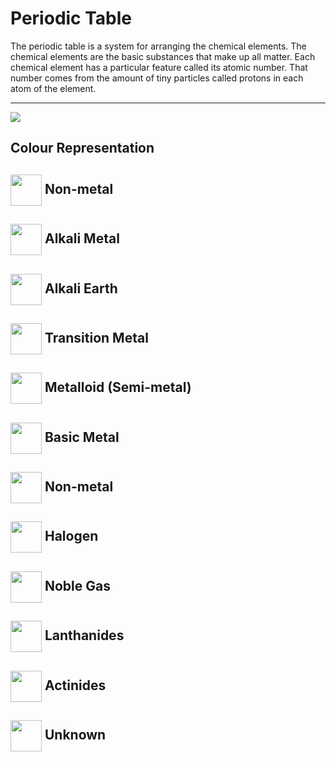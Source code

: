 # Periodic Table

The periodic table is a system for arranging the chemical elements.
The chemical elements are the basic substances that make up all matter.
Each chemical element has a particular feature called its atomic number.
That number comes from the amount of tiny particles called protons in each atom of the element.

---

<a href="#" target="blank"><img align="center" src="https://user-images.githubusercontent.com/85023604/160209783-aeda33bd-e85c-4a70-938a-4c6acd2c1508.jpeg" /></a>

## Colour Representation


<a href="#" target="blank"><img align="center" src="https://user-images.githubusercontent.com/85023604/160206043-a90708e5-e450-46dc-838f-19e21397ccd5.jpg" height="50" /></a> Non-metal
---
<a href="#" target="blank"><img align="center" src="https://user-images.githubusercontent.com/85023604/160206290-ba382bbf-cd8c-428e-a23f-c3315c56fa03.jpg" height="50" /></a> Alkali Metal
---
<a href="#" target="blank"><img align="center" src="https://user-images.githubusercontent.com/85023604/160206313-a38cb802-be62-47fe-b312-499731385bf2.jpg" height="50" /></a> Alkali Earth
---
<a href="#" target="blank"><img align="center" src="https://user-images.githubusercontent.com/85023604/160206474-c80bb8c7-791f-4622-b8a0-5877fa9efcfc.jpg" height="50" /></a> Transition Metal
---
<a href="#" target="blank"><img align="center" src="https://user-images.githubusercontent.com/85023604/160206495-20a3b598-2a8b-452e-9d81-f688d0cbde5b.jpg" height="50" /></a> Metalloid (Semi-metal)
---
<a href="#" target="blank"><img align="center" src="https://user-images.githubusercontent.com/85023604/160206556-ff3849a7-004f-495f-b825-5b5acc7bded2.jpg" height="50" /></a> Basic Metal
---
<a href="#" target="blank"><img align="center" src="https://user-images.githubusercontent.com/85023604/160206043-a90708e5-e450-46dc-838f-19e21397ccd5.jpg" height="50" /></a> Non-metal
---
<a href="#" target="blank"><img align="center" src="https://user-images.githubusercontent.com/85023604/160207461-07cbeda1-a99e-4bd4-9ce7-2e75f050cfce.jpg" height="50" /></a> Halogen
---
<a href="#" target="blank"><img align="center" src="https://user-images.githubusercontent.com/85023604/160206951-207a3ecf-97a2-47b5-86ee-a019a9ea6df3.jpg" height="50" /></a> Noble Gas
---
<a href="#" target="blank"><img align="center" src="https://user-images.githubusercontent.com/85023604/160207785-ec788a5d-f6b8-440a-9ce2-9bd6f510239c.jpg" height="50" /></a> Lanthanides
---
<a href="#" target="blank"><img align="center" src="https://user-images.githubusercontent.com/85023604/160207793-0f4aa910-586a-46bd-bb17-65b39c929c63.jpg" height="50" /></a> Actinides
---
<a href="#" target="blank"><img align="center" src="https://user-images.githubusercontent.com/85023604/160207808-335d073c-9220-41c2-b0c3-9cba6b9f6c19.jpg" height="50" /></a> Unknown
---


